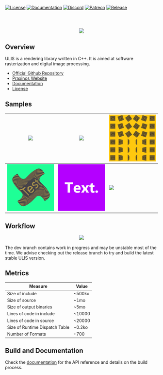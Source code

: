 [![License](https://img.shields.io/badge/License-Read_EULA-black)](#)
[![Documentation](https://img.shields.io/badge/Documentation-Visit-yellow)](https://praxinos.coop/Documentation/ULIS/Developer/version/dev/html/)
[![Discord](https://img.shields.io/discord/639891086369882112?label=Discord&style=flat&logo=Discord&logoColor=whitesmoke&color=mediumslateblue)](https://discordapp.com/invite/gEd6pj7)
[![Patreon](https://img.shields.io/badge/Patreon-Donate-tomato.svg?style=flat&logo=Patreon)](https://www.patreon.com/praxinos)
[![Release](https://img.shields.io/github/release/Praxinos/ULIS.svg)](https://github.com/Praxinos/ULIS/releases)

## 
<br>

<p align="center">
    <img src="meta/image/logo/github.png">
</p>

## Overview
ULIS is a rendering library written in C++. It is aimed at software rasterization and digital image processing.
- [Official Github Repository](https://github.com/Praxinos/ULIS)
- [Praxinos Website](https://praxinos.coop/)
- [Documentation](https://praxinos.coop/Documentation/ULIS/Developer/version/dev/html/)
- [License](LICENSE.md)

## Samples
![](meta/image/sample/BlendNormals.png) | ![](meta/image/sample/Unicode.png)    | ![](meta/image/sample/Transforms.png)
---- | ---- | ----
![](meta/image/sample/BezierDeform.png) | ![](meta/image/sample/Text.png) | ![](meta/image/sample/Benchmark.png)

## Workflow
<p align="center">
    <img src="meta/git/workflow.png">
</p>
The dev branch contains work in progress and may be unstable most of the time. We advise checking out the release branch to try and build the latest stable ULIS version.

## Metrics
| Measure                           | Value     |
|-----------------------------------|-----------|
| Size of include                   | ~500ko    |
| Size of source                    | ~1mo      |
| Size of output binaries           | ~5mo      |
| Lines of code in include          | ~10000    |
| Lines of code in source           | ~20000    |
| Size of Runtime Dispatch Table    | ~0.2ko    |
| Number of Formats                 | +700      |

## Build and Documentation
Check the [documentation](https://praxinos.coop/Documentation/ULIS/Developer/version/dev/html/) for the API reference and details on the build process.  
